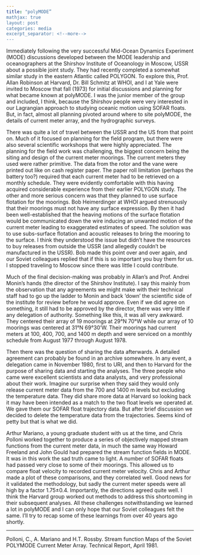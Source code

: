 ```yaml
---
title: "polyMODE”
mathjax: true
layout: post
categories: media
excerpt_separator: <!--more-->
---
```




Immediately following the very successful Mid-Ocean Dynamics Experiment (MODE) discussions developed between the MODE leadership and oceanographers at the Shirshov Institute of Oceanology in Moscow, USSR about a possible joint study. They had recently completed a somewhat similar study in the eastern Atlantic called POLYGON. To explore this, Prof. Allan Robinson at Harvard, Dr. Bill Schmitz at WHOI, and I at Yale were invited to Moscow that fall (1973) for initial discussions and planning for what became known at polyMODE. I was the junior member of the group and included, I think, because the Shirshov people were very interested in our Lagrangian approach to studying oceanic motion using SOFAR floats. But, in fact, almost all planning pivoted around where to site polyMODE, the details of current meter array, and the hydrographic surveys.  
<!--more-->

There was quite a lot of travel between the USSR and the US from that point on. Much of it focused on planning for the field program, but there were also several scientific workshops that were highly appreciated. The planning for the field work was challenging, the biggest concern being the siting and design of the current meter moorings. The current meters they used were rather primitive. The data from the rotor and the vane were printed out like on cash register paper. The paper roll limitation (perhaps the battery too?) required that each current meter had to be retrieved on a monthly schedule. They were evidently comfortable with this having acquired considerable experience from their earlier POLYGON study. The other and more serious concern was that they planned to use surface flotation for the moorings. Bob Heimerdinger at WHOI argued strenuously that their moorings must not have any surface expression. By then it had been well-established that the heaving motions of the surface flotation would be communicated down the wire inducing an unwanted motion of the current meter leading to exaggerated estimates of speed. The solution was to use subs-surface flotation and acoustic releases to bring the mooring to the surface. I think they understood the issue but didn’t have the resources to buy releases from outside the USSR (and allegedly couldn’t be manufactured in the USSR). Bob made this point over and over again, and our Soviet colleagues replied that if this is so important you buy them for us. I stopped traveling to Moscow since there was little I could contribute. 

Much of the final decision-making was probably in Allan’s and Prof. Andrei Monin’s hands (the director of the Shirshov Institute). I say this mainly from the observation that any agreements we might make with their technical staff had to go up the ladder to Monin and back ‘down’ the scientific side of the institute for review before he would approve. Even if we did agree on something, it still had to be approved by the director, there was very little if any delegation of authority. Something like this, it was all very awkward. They centered their array of 19 moorings at 29°N 70°W while our array of 10 moorings was centered at 31°N 69°30’W. Their moorings had current meters at 100, 400, 700, and 1400 m depth and were serviced on a monthly schedule from August 1977 through August 1978. 

Then there was the question of sharing the data afterwards. A detailed agreement can probably be found in an archive somewhere. In any event, a delegation came in November 1980, first to URI, and then to Harvard for the purpose of sharing data and starting the analyses. The three people who came were excellent scientists and data analysts, and very professional about their work. Imagine our surprise when they said they would only release current meter data from the 700 and 1400 m levels but excluding the temperature data. They did share more data at Harvard so looking back it may have been intended as a match to the two float levels we operated at. We gave them our SOFAR float trajectory data. But after brief discussion we decided to delete the temperature data from the trajectories. Seems kind of petty but that is what we did. 

Arthur Mariano, a young graduate student with us at the time, and Chris Polloni worked together to produce a series of objectively mapped stream functions from the current meter data, in much the same way Howard Freeland and John Gould had prepared the stream function fields in MODE. It was in this work the sad truth came to light. A number of SOFAR floats had passed very close to some of their moorings. This allowed us to compare float velocity to recorded current meter velocity. Chris and Arthur made a plot of these comparisons, and they correlated well. Good news for it validated the methodology, but sadly the current meter speeds were all high by a factor 1.75±0.4. Importantly, the directions agreed quite well. I think the Harvard group worked out methods to address this shortcoming in their subsequent analyses. All these challenges notwithstanding we learned a lot in polyMODE and I can only hope that our Soviet colleagues felt the same. I’ll try to recap some of these learnings from over 40 years ago shortly. 

- - - - -
Polloni, C., A. Mariano and H.T. Rossby.  Stream function Maps of the Soviet POLYMODE Current Meter Array.  Technical Report, April 1981.
